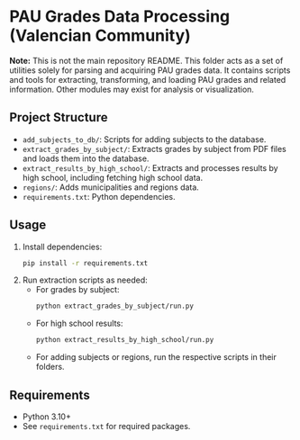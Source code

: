 # PAU Grades Data Processing (Valencian Community)

**Note:** This is not the main repository README. This folder acts as a set of utilities solely for parsing and acquiring PAU grades data. It contains scripts and tools for extracting, transforming, and loading PAU grades and related information. Other modules may exist for analysis or visualization.

## Project Structure

- `add_subjects_to_db/`: Scripts for adding subjects to the database.
- `extract_grades_by_subject/`: Extracts grades by subject from PDF files and loads them into the database.
- `extract_results_by_high_school/`: Extracts and processes results by high school, including fetching high school data.
- `regions/`: Adds municipalities and regions data.
- `requirements.txt`: Python dependencies.

## Usage

1. Install dependencies:
   ```bash
   pip install -r requirements.txt
   ```
2. Run extraction scripts as needed:
   - For grades by subject:
     ```bash
     python extract_grades_by_subject/run.py
     ```
   - For high school results:
     ```bash
     python extract_results_by_high_school/run.py
     ```
   - For adding subjects or regions, run the respective scripts in their folders.

## Requirements
- Python 3.10+
- See `requirements.txt` for required packages.
